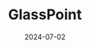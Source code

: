 ---  
layout: startup_page  
title: "GlassPoint"  
id: "glasspoint.com"  
permalink: "/glasspointglasspoint.com07022024/"  
website: "https://www.glasspoint.com/"  
funding_round: "Series A"  
funding_amount: "$2.5M"  
investors: "MIG Capital, 300PPM, Malcolm Turnbull, Tomas Sigurdsson"  
about: "GlassPoint builds and operates large-scale solar steam facilities to reduce carbon emissions in hard-to-abate industries like mining, chemicals, and construction. Their patent-protected technology provides a cost-effective solution for reducing industrial process heat emissions, using a 'steam-as-a-service' model to streamline customer adoption."  
markets: "Cleantech, Solar Energy, Industrial Process Heat, Renewable Energy Power Generation, Energy, Industrial, Oil and Gas, Solar"  
hq: "New York, New York, United States"  
founded_year: "2007"  
linkedin: "https://www.linkedin.com/company/glasspoint-inc"  
twitter: "https://twitter.com/glasspointsolar"  
instagram: ""  
facebook: "https://www.facebook.com/GlassPointOman"  
crunchbase: "https://www.crunchbase.com/organization/glasspoint-solar"  
pitchbook: "https://pitchbook.com/profiles/company/51021-19"  

date_display: "02-Jul-2024"  
date: "2024-07-02"

# SEO Optimization  
meta_title: "GlassPoint - Series A Funding ($2.5M)"  
meta_description: "GlassPoint, GlassPoint builds and operates large-scale solar steam facilities to reduce carbon emissions in hard-to-abate industries like mining, chemicals, and c..."  
meta_keywords: "GlassPoint, Cleantech, Solar Energy, Industrial Process Heat, Renewable Energy Power Generation, Energy, Industrial, Oil and Gas, Solar, Series A funding"  
canonical_url: "https://startup.projectstartups.com/glasspointglasspoint.com07022024/"  
---